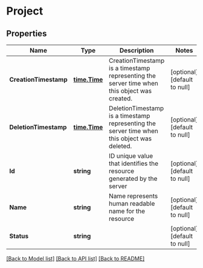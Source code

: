 # Project

## Properties
Name | Type | Description | Notes
------------ | ------------- | ------------- | -------------
**CreationTimestamp** | [**time.Time**](time.Time.md) | CreationTimestamp is a timestamp representing the server time when this object was created. | [optional] [default to null]
**DeletionTimestamp** | [**time.Time**](time.Time.md) | DeletionTimestamp is a timestamp representing the server time when this object was deleted. | [optional] [default to null]
**Id** | **string** | ID unique value that identifies the resource generated by the server | [optional] [default to null]
**Name** | **string** | Name represents human readable name for the resource | [optional] [default to null]
**Status** | **string** |  | [optional] [default to null]

[[Back to Model list]](../README.md#documentation-for-models) [[Back to API list]](../README.md#documentation-for-api-endpoints) [[Back to README]](../README.md)


